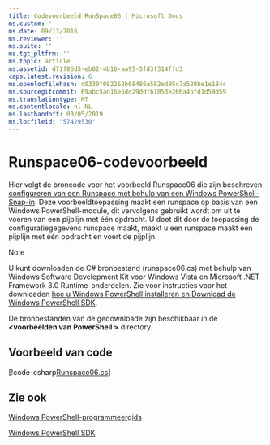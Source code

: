```yaml
---
title: Codevoorbeeld RunSpace06 | Microsoft Docs
ms.custom: ''
ms.date: 09/13/2016
ms.reviewer: ''
ms.suite: ''
ms.tgt_pltfrm: ''
ms.topic: article
ms.assetid: d71f86d5-eb62-4b16-aa95-5fd3f314ffd3
caps.latest.revision: 6
ms.openlocfilehash: d0330f082262b68486a582ed95c7a520be1e184c
ms.sourcegitcommit: 69abc5ad16e5dd29ddfb1853e266a4bfd1d59d59
ms.translationtype: MT
ms.contentlocale: nl-NL
ms.lasthandoff: 03/05/2019
ms.locfileid: "57429530"
---
```

# <a name="runspace06-code-sample"></a>Runspace06-codevoorbeeld

Hier volgt de broncode voor het voorbeeld Runspace06 die zijn beschreven [configureren van een Runspace met behulp van een Windows PowerShell-Snap-in](http://msdn.microsoft.com/en-us/a7289ee8-9732-49ee-91c7-d533e9538b83). Deze voorbeeldtoepassing maakt een runspace op basis van een Windows PowerShell-module, dit vervolgens gebruikt wordt om uit te voeren van een pijplijn met één opdracht. U doet dit door de toepassing de configuratiegegevens runspace maakt, maakt u een runspace maakt een pijplijn met één opdracht en voert de pijplijn.

> [!NOTE]
> U kunt downloaden de C# bronbestand (runspace06.cs) met behulp van Windows Software Development Kit voor Windows Vista en Microsoft .NET Framework 3.0 Runtime-onderdelen. Zie voor instructies voor het downloaden [hoe u Windows PowerShell installeren en Download de Windows PowerShell SDK](/powershell/developer/installing-the-windows-powershell-sdk).
>
> De bronbestanden van de gedownloade zijn beschikbaar in de  **\<voorbeelden van PowerShell >** directory.

## <a name="code-sample"></a>Voorbeeld van code

[!code-csharp[Runspace06.cs](../../powershell-sdk-samples/SDK-2.0/csharp/Runspace06/Runspace06.cs#L11-L85 "Runspace06.cs")]

## <a name="see-also"></a>Zie ook

[Windows PowerShell-programmeergids](./windows-powershell-programmer-s-guide.md)

[Windows PowerShell SDK](../windows-powershell-reference.md)